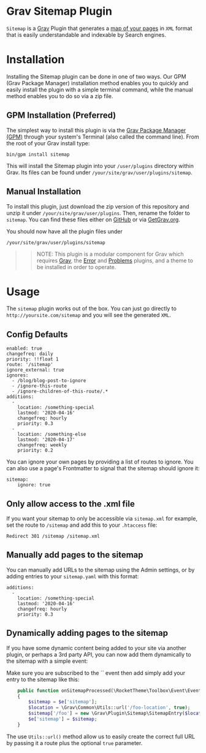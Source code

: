 # Grav Sitemap Plugin

`Sitemap` is a [Grav](http://github.com/getgrav/grav) Plugin that generates a [map of your pages](http://en.wikipedia.org/wiki/Site_map) in `XML` format that is easily understandable and indexable by Search engines.

# Installation

Installing the Sitemap plugin can be done in one of two ways. Our GPM (Grav Package Manager) installation method enables you to quickly and easily install the plugin with a simple terminal command, while the manual method enables you to do so via a zip file.

## GPM Installation (Preferred)

The simplest way to install this plugin is via the [Grav Package Manager (GPM)](http://learn.getgrav.org/advanced/grav-gpm) through your system's Terminal (also called the command line).  From the root of your Grav install type:

    bin/gpm install sitemap

This will install the Sitemap plugin into your `/user/plugins` directory within Grav. Its files can be found under `/your/site/grav/user/plugins/sitemap`.

## Manual Installation

To install this plugin, just download the zip version of this repository and unzip it under `/your/site/grav/user/plugins`. Then, rename the folder to `sitemap`. You can find these files either on [GitHub](https://github.com/getgrav/grav-plugin-sitemap) or via [GetGrav.org](http://getgrav.org/downloads/plugins#extras).

You should now have all the plugin files under

    /your/site/grav/user/plugins/sitemap

>> NOTE: This plugin is a modular component for Grav which requires [Grav](http://github.com/getgrav/grav), the [Error](https://github.com/getgrav/grav-plugin-error) and [Problems](https://github.com/getgrav/grav-plugin-problems) plugins, and a theme to be installed in order to operate.


# Usage

The `sitemap` plugin works out of the box. You can just go directly to `http://yoursite.com/sitemap` and you will see the generated `XML`.

## Config Defaults

```
enabled: true
changefreq: daily
priority: !!float 1
route: '/sitemap'
ignore_external: true
ignores:
  - /blog/blog-post-to-ignore
  - /ignore-this-route
  - /ignore-children-of-this-route/.*
additions:
  -
    location: /something-special
    lastmod: '2020-04-16'
    changefreq: hourly
    priority: 0.3
  -
    location: /something-else
    lastmod: '2020-04-17'
    changefreq: weekly
    priority: 0.2
```

You can ignore your own pages by providing a list of routes to ignore. You can also use a page's Frontmatter to signal that the sitemap should ignore it:

```
sitemap:
    ignore: true
```

## Only allow access to the .xml file

If you want your sitemap to only be accessible via `sitemap.xml` for example, set the route to `/sitemap` and add this to your `.htaccess` file:

`Redirect 301 /sitemap /sitemap.xml`


## Manually add pages to the sitemap

You can manually add URLs to the sitemap using the Admin settings, or by adding entries to your `sitemap.yaml` with this format:

```
additions:
  -
    location: /something-special
    lastmod: '2020-04-16'
    changefreq: hourly
    priority: 0.3
```

## Dynamically adding pages to the sitemap

If you have some dynamic content being added to your site via another plugin, or perhaps a 3rd party API, you can now add them dynamically to the sitemap with a simple event:

Make sure you are subscribed to the `` event then add simply add your entry to the sitemap like this:

```php
    public function onSitemapProcessed(\RocketTheme\Toolbox\Event\Event $e)
    {
        $sitemap = $e['sitemap'];
        $location = \Grav\Common\Utils::url('/foo-location', true);
        $sitemap['/foo'] = new \Grav\Plugin\Sitemap\SitemapEntry($location, '2020-07-02', 'weekly', '2.0');
        $e['sitemap'] = $sitemap;
    }
```

The use `Utils::url()` method allow us to easily create the correct full URL by passing it a route plus the optional `true` parameter.